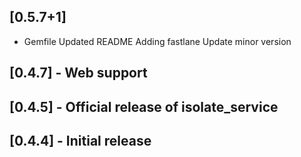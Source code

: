 ## [0.5.7+1]
 * Gemfile
Updated README
Adding fastlane
Update minor version

## [0.4.7] - Web support
## [0.4.5] - Official release of isolate_service
## [0.4.4] - Initial release

